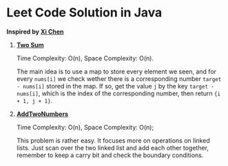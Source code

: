 # Leet Code Solution in Java

**Inspired by [Xi Chen](https://github.com/aaron-xichen/LeetCodeSolution)** 

1. **[Two Sum](https://github.com/dinever/LeetCodeSolution/blob/master/src/TwoSum.java)**

    Time Complexity: O(n), Space Complexity: O(n).
    
    The main idea is to use a map to store every element we seen, and for every `nums[i]` we check wether there is a 
    corresponding number `target - nums[i]` stored in the map. If so, get the value `j` by the key `target - nums[i]`, 
    which is the index of the corresponding number, then return `{i + 1, j + 1}`.

2. **[AddTwoNumbers](https://github.com/dinever/LeetCodeSolution/blob/master/src/AddTwoNumbers.java)**

    Time Complexity: O(n), Space Complexity: O(n);
    
    This problem is rather easy. It focuses more on operations on linked lists. Just scan over the two linked list and
    add each other together, remember to keep a carry bit and check the boundary conditions.